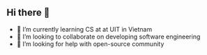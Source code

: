 ## Hi there 👋
- 🌱 I’m currently learning CS at  at UIT in Vietnam
- 👯 I’m looking to collaborate on developing software engineering
- 🤔 I’m looking for help with open-source community

